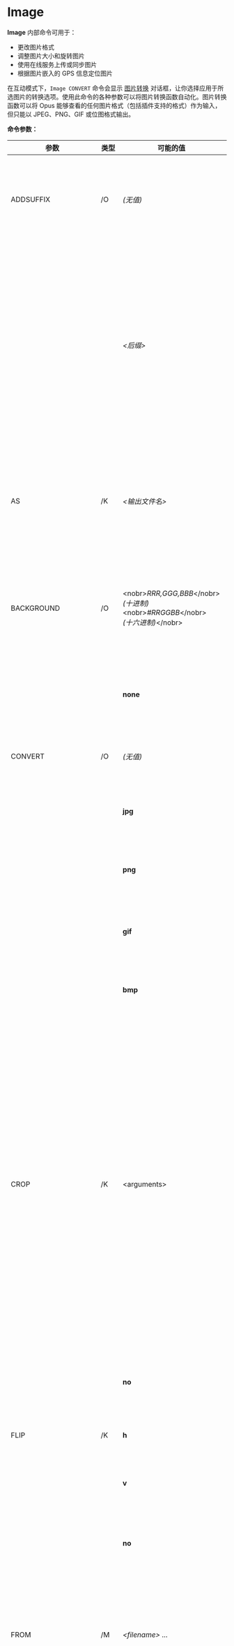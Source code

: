 # Image
**Image** 内部命令可用于：

- 更改图片格式
- 调整图片大小和旋转图片
- 使用在线服务上传或同步图片
- 根据图片嵌入的 GPS 信息定位图片

在互动模式下，`Image CONVERT` 命令会显示 [图片转换](/Manual/additional_functionality/image_conversion/README.zh.md) 对话框，让你选择应用于所选图片的转换选项。使用此命令的各种参数可以将图片转换函数自动化。图片转换函数可以将 Opus 能够查看的任何图片格式（包括插件支持的格式）作为输入，但只能以 JPEG、PNG、GIF 或位图格式输出。

**命令参数：**

<table>
<thead><tr><th>
参数</th><th>
类型</th><th>
可能的值</th><th>
说明
</th></tr></thead><tbody><tr><td>
ADDSUFFIX</td><td>
/O</td><td>

*(无值)*</td><td>

调整图片大小时，向输出文件名添加后缀。新图片大小由所用的后缀表示。如果图片未调整大小，则不添加后缀。

*示例：* `Image CONVERT=jpg WIDTH=1024 HEIGHT=768 ADDSUFFIX`
</td></tr><tr><td>
</td><td>
</td><td>

*\<后缀\>*</td><td>

向输出文件名添加指定的后缀。

*示例：* `Image CONVERT=jpg WIDTH=128 HEIGHT=128 ADDSUFFIX=thumb`

如果写入新的图片，则使用指定的后缀，但有一些默认情况下不会写入图片的情况，例如将图片转换到原处（而非单独的目标目录）并且源图片已匹配指定条件。如果你需要确保无论如何都创建图片的第二个副本，并将指定的后缀用于修改其名称，那么你应使用关键字 **always：** 为后缀添加前缀。

*示例：* `Image CONVERT=jpg WIDTH=128 HEIGHT=128 ADDSUFFIX=always:thumb`
</td></tr><tr><td>
AS</td><td>
/K</td><td>

*\<输出文件名\>*</td><td>

在转换图片时指定输出文件名。默认情况下，输出文件名与输入文件名相同，有可能包含其他后缀（通过 **ADDSUFFIX** 参数添加）以及不同的文件扩展名，前提是图片已转换为不同格式。

*示例：* `Image CONVERT=jpg AS=thumbnail.jpg WIDTH=128 HEIGHT=128`
</td></tr><tr><td>
BACKGROUND</td><td>
/O</td><td>

\<nobr\>*RRR,GGG,BBB*\</nobr\>  
*(十进制)*  
\<nobr\>*\#RRGGBB*\</nobr\>  
*(十六进制)*\</nobr\></td><td>

当将具有 alpha 通道（透明度）的图片转换为不支持 alpha 通道的格式时，此参数用于指定用于替换透明区域的背景颜色。颜色可以使用十进制或十六进制格式指定。

*示例：* `Image CONVERT=jpg BACKGROUND=#ff8000`
</td></tr><tr><td>
</td><td>
</td><td>

**none**</td><td>

将 **BACKGROUND=none** 与预设一同指定以覆盖已保存设置。

*示例：* `Image CONVERT PRESET=ScaleAndCrop BACKGROUND=none`
</td></tr><tr><td>
CONVERT</td><td>
/O</td><td>

*(无值)*</td><td>

在没有提供其他参数时，在互动模式下显示 [图片转换](/Manual/additional_functionality/image_conversion/README.zh.md) 对话框。

*示例：* `Image CONVERT`
</td></tr><tr><td>
</td><td>
</td><td>

**jpg**</td><td>

使图片转换函数自动化；转换后的图片将以 JPEG 格式保存。

*示例：* `Image CONVERT=jpg`
</td></tr><tr><td>
</td><td>
</td><td>

**png**</td><td>

转换后的图片将以 PNG 格式保存。

*示例：* `Image ROTATE=EXIF CONVERT=png`
</td></tr><tr><td>
</td><td>
</td><td>

**gif**</td><td>

转换后的图片将以 GIF 格式保存。

*示例：* `Image WIDTH=128 HEIGHT=128 CONVERT=gif`
</td></tr><tr><td>
</td><td>
</td><td>

**bmp**</td><td>

转换后的图片将以 BMP 格式保存。

*示例：* `Image CONVERT=bmp`
</td></tr><tr><td>
CROP</td><td>
/K</td><td>

\<arguments\></td><td>

裁剪所选图片。裁剪参数可以通过多种方式指定：

|                            |                                                                                           |
|----------------------------|-------------------------------------------------------------------------------------------|
| W,H                        | 裁剪为指定大小（宽、高）。裁剪矩形置中于源图片中。  |
| X,Y,W,H                    | 从指定位置 (x,y) 裁剪到指定大小（宽、高）。                      |
| \<nobr\>X,Y-X1,Y1\</nobr\> | 从指定位置 (x,y) 裁剪到指定位置 (x1,y1)。                         |
| W:H                        | 裁剪到指定比率（宽：高）。裁剪矩形置中于源图片中。 |
| X,Y,W:H                    | 从指定位置 (x,y) 裁剪到指定比率（宽：高）。                     |

*示例：* `Image CONVERT CROP=16:9`
</td></tr><tr><td>
</td><td>
</td><td>

**no**</td><td>

将 **CROP=no** 与预设一同指定以覆盖已保存设置并禁止裁剪。

*示例：* `Image CONVERT PRESET=ScaleAndCrop CROP=no`
</td></tr><tr><td>
FLIP</td><td>
/K</td><td>

**h**</td><td>

水平翻转（镜像）图片。

*示例：* `Image FLIP=h`
</td></tr><tr><td>
</td><td>
</td><td>

**v**</td><td>

垂直翻转图片。

*示例：* `Image FLIP=v ROTATE=90 HERE`
</td></tr><tr><td>
</td><td>
</td><td>

**no**</td><td>

将 **FLIP=no** 与预设一同指定以覆盖已保存设置。

*示例：* `Image CONVERT PRESET=ScaleAndRotate FLIP=no`
</td></tr><tr><td>
FROM</td><td>
/M</td><td>

*\<filename\> ...*</td><td>

指定一个或多个图片文件以执行操作。不使用此参数，命令将对当前所有选定文件执行操作。这是 Image 命令的默认参数，所以你无需指定 FROM 关键字。请记住，如果文件名包含空格，则需要将其放在引号中。

*示例：* `Image CONVERT=png FROM C:\MyPhotos\\.jpg HERE`
</td></tr><tr><td>
HEIGHT</td><td>
/K/N</td><td>

*\<height\>*</td><td>

将图片调整到指定高度。

*示例：* `Image HEIGHT=768 PRESERVEASPECTRATIO CONVERT=jpg`
</td></tr><tr><td>
HERE</td><td>
/S</td><td>

*(无值)*</td><td>

将转换后的图片写入源文件夹。不使用此参数，转换后的图片将写入当前目标文件夹。

*示例：* `Image CONVERT=bmp WIDTH=128 HEIGHT=128 ADDSUFFIX HERE`
</td></tr><tr><td>
LOCATE</td><td>
/K</td><td>

*\<关键字\>*</td><td>

从嵌入的 GPS 信息中使用第三方映射服务定位所选图片文件在现实世界中的位置。除了 Google 地球（必须安装在你的机器上），所有服务都将打开网络浏览器。

可以通过 **[配置/杂项/高级](/Manual/preferences/preferences_categories/miscellaneous/advanced_options.zh.md): image_locate_services** 配置定位服务列表。默认情况下定义了多项服务，它们列在下方。

如果所选图片没有 GPS 信息，此命令将无法生效。

*示例：* `Image LOCATE=\<关键字\>`
</tr><tr><td>
</td><td>
</td><td>

**bing**</td><td>

使用 Bing 地图定位图像（会在 Web 浏览器中打开）。

*示例：* `Image LOCATE=bing`
</td></tr><tr><td>
</td><td>
</td><td>

**google**</td><td>

使用 Google 地图定位图像（会在 Web 浏览器中打开）。

*示例：* `Image LOCATE=google`
</td></tr><tr><td>
</td><td>
</td><td>

**googleearth**</td><td>

使用 Google 地球定位图像（必须在电脑上安装该软件后才能工作）。支持一次选择多幅图像。

*示例：* `Image LOCATE=googleearth`
</td></tr><tr><td>
</td><td>
</td><td>

**kml**</td><td>

使用电脑上针对** .kml**(*Keyhole Markup Language*) 文件的默认处理程序定位图像。这是 Google 地球使用的格式；实际上，此选项执行的动作与**googleearth** 选项完全相同，只是它并不特别检查 Google Earth 的存在（因此会适用于实现对 *.kml* 文件的默认处理的任何应用）。

*示例：* `Image LOCATE=kml`
</td></tr><tr><td>
</td><td>
</td><td>

**osm**</td><td>

使用 OpenStreetMap 定位图像（会在 Web 浏览器中打开）。

*示例：* `Image LOCATE=osm`
</td></tr><tr><td>
</td><td>
</td><td>

**windowsmaps**</td><td>

使用 Windows 地图（在 Windows 10 中默认包含）定位图像。支持一次选择多幅图像（最多 25 幅）。

*示例：* `Image LOCATE=windowsmaps`
</td></tr><tr><td>
</td><td>
</td><td>

**menu**</td><td>

生成一个菜单，列出已配置的位置服务。从菜单中选择一个项目将启动服务以定位选定的图像。

*示例：* `Image LOCATE=menu`
</td></tr><tr><td>
</td><td>
</td><td>

**nohide**</td><td>

将其与**menu** 结合使用。默认情况下，不可用的服务将从菜单中隐藏 - 添加 **nohide** 参数以禁用它们（而不是隐藏它们）。

*示例：* `Image LOCATE=menu,nohide`
</td></tr><tr><td>
NOADDSUFFIX</td><td>
/S</td><td>

*(无值)*</td><td>

指定 **NOADDSUFFIX** 并结合一个预设以覆盖已保存的设置。

*示例：* `Image CONVERT PRESET=ScaleAndCrop NOADDSUFFIX`
</td></tr><tr><td>
NOAUTORUN</td><td>
/S</td><td>

*(无值)*</td><td>

即使命令行中的其他参数允许图像自动转换，如果指定了 **NOAUTORUN**，那么首先会打开转换对话框。这允许你使用其他参数预先配置对话框，然后手动进行最终调整。

*示例：* `Image CONVERT=png CROP=4:3 NOAUTORUN`
</td></tr><tr><td>
NOENLARGE</td><td>
/O</td><td>

*(无值)*</td><td>

防止图像放大（如果调整大小的操作会引起放大）。如果所选图像的尺寸已经小于指定尺寸，它们将保持不变。

*示例：* `Image CONVERT=jpg WIDTH=1024 HEIGHT=768 NOENLARGE`
</td></tr><tr><td>
</td><td>
</td><td>

**no**</td><td>

指定 **NOENLARGE=no** 并结合一个预设以覆盖已保存的设置。

*示例：* `Image CONVERT PRESET=ScaleAndCrop NOENLARGE=no`
</td></tr><tr><td>
NOLOSSLESS</td><td>
/O</td><td>

*(无值)*</td><td>

禁用 Opus 执行无损 JPEG 旋转的能力。通常，Opus 尽可能无损地旋转 JPEG 图像，但你可能特别想将图像重新压缩到较低质量（使其更小），此关键字允许你执行此操作。即使你只想将 JPEG 图像重新压缩到不同的质量设置，也可以在不执行旋转的情况下使用此功能。

*示例：* `Image CONVERT=jpg QUALITY=50 ROTATE=EXIF NOLOSSLESS`
</td></tr><tr><td>
</td><td>
</td><td>

**no**</td><td>

指定 **NOLOSSLESS=no** 并结合一个预设以覆盖已保存的设置。

*示例：* `Image CONVERT PRESET=ScaleAndRotate NOLOSSLESS=no`
</td></tr><tr><td>
NOREDUCE</td><td>
/O</td><td>

*(无值)*</td><td>

防止图像缩小（如果调整大小的操作会引起缩小）。如果所选图像的尺寸已经大于指定尺寸，它们将保持不变。

*示例：* `Image CONVERT=jpg WIDTH=800 HEIGHT=600 NOREDUCE`
</td></tr><tr><td>
</td><td>
</td><td>

**no**</td><td>

指定 **NOREDUCE=no** 并结合一个预设以覆盖已保存的设置。

*示例：* `Image CONVERT PRESET=ScaleAndCrop NOREDUCE=no`
</td></tr><tr><td>
NORENAME</td><td>
/S</td><td>

*(无值)*</td><td>

指定 **NORENAME** 并结合一个预设以覆盖已保存的设置。

*示例：* `Image CONVERT PRESET=ScaleAndCrop NORENAME`
</td></tr><tr><td>
NOUSEIMAGEDATA</td><td>
/S</td><td>

*(无值)*</td><td>

当它与 **CONVERT** 参数（在独立图像查看器中）一起使用时，它会覆盖 **@useimagedata** 命令修饰符并使图像转换器从磁盘加载图像，而不是从查看器获取图像。

*示例：* `Image CONVERT NOUSEIMAGEDATA`
</td></tr><tr><td>
PERCENT</td><td>
/K/N</td><td>

*\<调整大小的百分比\>*</td><td>

将图像调整到原始尺寸的指定百分比。它既可以放大图像，也可以缩小图像。

你可以将其设置为 0 或 100 以禁用按比例调整大小并覆盖已保存预设中的设置。

*示例：* `Image CONVERT=jpg PERCENT=125`
</td></tr><tr><td>
PRESERVEASPECTRATIO</td><td>
/O</td><td>

*(无值)*</td><td>

调整图像大小时保留原始纵横比。输出宽度或高度将自动调整以确保维持纵横比。使用此开关意味着你只需提供新宽度或新高度即可调整图像大小 - 将自动计算这个缺少的尺寸。

*示例：* `Image CONVERT=png WIDTH=1280 PRESERVEASPECTRATIO HERE`
</td></tr><tr><td>
</td><td>
</td><td>

**no**</td><td>

指定 **PRESERVEASPECTRATIO=no** 并结合一个预设以覆盖已保存的设置。

*示例：* `Image CONVERT PRESET=ScaleAndCrop PRESERVEASPECTRATIO=no`
</td></tr><tr><td>
PRESERVEDATE</td><td>
/S</td><td>

*(无值)*</td><td>

在转换图像时，此选项保留原始文件的*创建* 和*上次修改* 时间戳。默认情况下，如果不指定此选项，*上次修改* 时间戳将更新为当前时间，如果操作创建了一个新文件，*创建* 时间戳也会更新为当前时间。（直接用 **REPLACE HERE** 覆盖原始文件的“就地”转换操作将保留*创建*时间戳，而不管此选项如何。）

*示例：* `Image ROTATE=EXIF REPLACE HERE PRESERVEDATE`
</td></tr><tr><td>
PRESET</td><td>
/K</td><td>

*\<名称\>*</td><td>

对选定的图像调用已保存的预设。可以通过用户界面（用其他参数单独运行 `Image CONVERT`）创建预设 - 一旦保存，就可以使用 **PRESET** 参数自动执行它们。所提供的任何其他参数都将覆盖预设中的设置。

*示例：* `Image CONVERT=jpg PRESET=HDResize`
</td></tr><tr><td>
</td><td>
</td><td>

**!default**</td><td>

使用它以默认设置显示转换对话框。否则，如果未指定预设，将加载上次使用的设置。

*示例：* `Image CONVERT PRESET=!default`
</td></tr><tr><td>
</td><td>
</td><td>

**!list**</td><td>

生成已保存预设的列表。从列表中选择一个预设将在所有选定的图片上运行它。

*示例：* `Image CONVERT PRESET=!list`
</td></tr><tr><td>
</td><td>
</td><td>

**!menu**</td><td>

生成已保存预设的菜单。从菜单中选择一个预设将在所有选定的图片上运行它。

*示例：* `Image CONVERT PRESET=!menu`
</td></tr><tr><td>
质量</td><td>
/K/N</td><td>

*\<quality\>*</td><td>

当以 JPEG 格式保存图片时，指定质量 (1 - 100)。

*示例：* `Image CONVERT=jpg QUALITY=10 NOLOSSLESS`
</td></tr><tr><td>
替换</td><td>
/O</td><td>

*(无值)*</td><td>

自动替换目标文件夹中已存在的文件。将其与 **HERE** 参数一起使用，可以在原地转换一张图片。如果输出文件名和输入文件名相同，则此操作才适用；如果输出文件名已更改（通过 **ADDSUFFIX** 等），且文件已存在，系统仍会提示您进行确认。

*示例：* `Image ROTATE=EXIF REPLACE`
</td></tr><tr><td>
</td><td>
</td><td>

**always**</td><td>

始终替换现有文件，即使输出文件名已更改。

*示例：* `Image PERCENT=50 ADDSUFFIX HERE REPLACE=always`
</td></tr><tr><td>
</td><td>
</td><td>

**no**</td><td>

与预设一起指定 **REPLACE=no** 来覆盖已保存设置。

*示例：* `Image CONVERT PRESET=ScaleAndCrop REPLACE=no`
</td></tr><tr><td>
</td><td>
</td><td>

**readonly**</td><td>

替换现有文件（即使它们是只读文件）且不提示。（如果在「配置」中关闭了只读提示，这不起作用。）

*示例：* `Image PERCENT=50 REPLACE=readonly`

可以用 **always** 组合：

*示例：* `Image PERCENT=50 REPLACE=always,readonly`
</td></tr><tr><td>
旋转</td><td>
/K</td><td>

*\<angle\>*</td><td>

旋转图像指定的角度（以度为单位）。正值顺时针旋转，负值逆时针旋转。

你可以将此设置为 0 以禁用旋转，并覆盖预设中已保存的设置。

*示例：* `Image ROTATE=90 HERE REPLACE`
</td></tr><tr><td>
</td><td>
</td><td>

**EXIF**</td><td>

使用存储在图片 EXIF 标记中的旋转（方向）信息来旋转图像。这样做的效果就是抵消相机的初始方向，从而得到一幅垂直的图像。如果选定的图像没有 EXIF 旋转标记，此操作不会产生任何效果。

*示例：* `Image ROTATE=EXIF HERE REPLACE`
</td></tr><tr><td>
</td><td>
</td><td>

**RESET**</td><td>

实际上不会旋转图像数据，但会清除图像 EXIF 标记中的旋转（方向）字段。

*示例：* `Image ROTATE=RESET HERE REPLACE`
</td></tr><tr><td>
到</td><td>
/K</td><td>

*\<destination path\>*</td><td>

为转换的图像指定目标路径。如果路径包含空格，请记住用引号引起来。如果没有提供，并且未指定 **HERE** 参数，则当前的目标文件列表将用作目标路径。

*示例：* `Image CONVERT=jpg WIDTH=80 HEIGHT=80 TO "C:\Photos\Image Thumbnails"`
</td></tr><tr><td>
TODEST</td><td>
/S</td><td>

*(无值)*</td><td>

强制输出转到当前目标文件夹。这可以让你覆盖预设中的已保存目标。
</td></tr><tr><td>
NOADDSUFFIX</td><td>
/S</td><td>

*(无值)*</td><td>

与预设一起指定 **NOADDSUFFIX** 来覆盖已保存的设置。

*示例：* `Image CONVERT PRESET=ScaleAndCrop TODEST`
</td></tr><tr><td>
宽度</td><td>
/K/N</td><td>
</td><td>

将图像调整到指定宽度。

*示例：* `Image WIDTH=1024 PRESERVEASPECTRATIO CONVERT=jpg`
</td></tr></tbody>
</table>